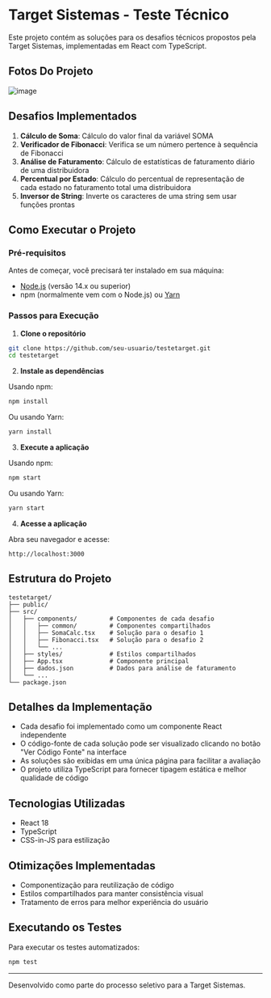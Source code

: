 # Target Sistemas - Teste Técnico

Este projeto contém as soluções para os desafios técnicos propostos pela Target Sistemas, implementadas em React com TypeScript.

## Fotos Do Projeto

![image](https://github.com/user-attachments/assets/4e77a044-31bc-4cda-9d70-3c82db551072)


## Desafios Implementados

1. **Cálculo de Soma**: Cálculo do valor final da variável SOMA
2. **Verificador de Fibonacci**: Verifica se um número pertence à sequência de Fibonacci
3. **Análise de Faturamento**: Cálculo de estatísticas de faturamento diário de uma distribuidora
4. **Percentual por Estado**: Cálculo do percentual de representação de cada estado no faturamento total uma distribuidora
5. **Inversor de String**: Inverte os caracteres de uma string sem usar funções prontas

## Como Executar o Projeto

### Pré-requisitos

Antes de começar, você precisará ter instalado em sua máquina:
- [Node.js](https://nodejs.org/) (versão 14.x ou superior)
- npm (normalmente vem com o Node.js) ou [Yarn](https://yarnpkg.com/)

### Passos para Execução

1. **Clone o repositório**

```bash
git clone https://github.com/seu-usuario/testetarget.git
cd testetarget
```

2. **Instale as dependências**

Usando npm:
```bash
npm install
```

Ou usando Yarn:
```bash
yarn install
```

3. **Execute a aplicação**

Usando npm:
```bash
npm start
```

Ou usando Yarn:
```bash
yarn start
```

4. **Acesse a aplicação**

Abra seu navegador e acesse:
```
http://localhost:3000
```

## Estrutura do Projeto

```
testetarget/
├── public/
├── src/
│   ├── components/         # Componentes de cada desafio
│   │   ├── common/         # Componentes compartilhados
│   │   ├── SomaCalc.tsx    # Solução para o desafio 1
│   │   ├── Fibonacci.tsx   # Solução para o desafio 2
│   │   └── ...
│   ├── styles/             # Estilos compartilhados
│   ├── App.tsx             # Componente principal
│   ├── dados.json          # Dados para análise de faturamento
│   └── ...
└── package.json
```

## Detalhes da Implementação

- Cada desafio foi implementado como um componente React independente
- O código-fonte de cada solução pode ser visualizado clicando no botão "Ver Código Fonte" na interface
- As soluções são exibidas em uma única página para facilitar a avaliação
- O projeto utiliza TypeScript para fornecer tipagem estática e melhor qualidade de código

## Tecnologias Utilizadas

- React 18
- TypeScript
- CSS-in-JS para estilização

## Otimizações Implementadas

- Componentização para reutilização de código
- Estilos compartilhados para manter consistência visual
- Tratamento de erros para melhor experiência do usuário

## Executando os Testes

Para executar os testes automatizados:

```bash
npm test
```

---

Desenvolvido como parte do processo seletivo para a Target Sistemas.
